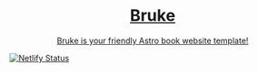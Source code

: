 <div align="center">
<a href="https://cloud-5b5ip589w-hack-club-bot.vercel.app/0bruke_-_nice_colors_version_.svg" width="300">
<h1>Bruke</h1>
<p>Bruke is your friendly Astro book website template!</p>
</div>

[![Netlify Status](https://api.netlify.com/api/v1/badges/6c4cffa9-79af-4fcd-a42d-8428b0334b82/deploy-status)](https://app.netlify.com/sites/glittery-marzipan-431909/deploys)
